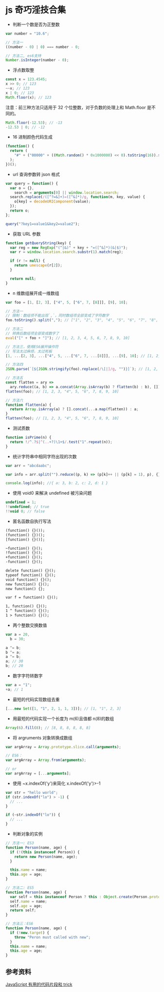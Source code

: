 # js 奇巧淫技合集

- 判断一个数是否为正整数

```js
var number = "10.6";

// 方法一
((number - 0) | 0) === number - 0;

// 方法二, es6支持
Number.isInteger(number - 0);
```

- 浮点数取整

```js
const x = 123.4545;
x >> 0; // 123
~~x; // 123
x | 0; // 123
Math.floor(x); // 123
```

注意：前三种方法只适用于 32 个位整数，对于负数的处理上和 Math.floor 是不同的。

```js
Math.floor(-12.53); // -13
-12.53 | 0; // -12
```

- 16 进制颜色代码生成

```js
(function() {
  return (
    "#" + ("00000" + ((Math.random() * 0x1000000) << 0).toString(16)).slice(-6)
  );
})();
```

- url 查询参数转 json 格式

```js
var query = function() {
  var o = {},
    search = arguments[0] || window.location.search;
  search.replace(/([^?=&]+)=([^&]*)/g, function(m, key, value) {
    o[key] = decodeURIComponent(value);
  });
  return o;
};

query("?key1=value1&key2=value2");
```

- 获取 URL 参数

```js
function getQueryString(key) {
  var reg = new RegExp("(^|&)" + key + "=([^&]*)(&|$)");
  var r = window.location.search.substr(1).match(reg);

  if (r != null) {
    return unescape(r[2]);
  }

  return null;
}
```

- n 维数组展开成一维数组

```js
var foo = [1, [2, 3], ["4", 5, ["6", 7, [8]]], [9], 10];

// 方法一
// 限制：数组项不能出现`,`，同时数组项全部变成了字符数字
foo.toString().split(","); // ["1", "2", "3", "4", "5", "6", "7", "8", "9", "10"]

// 方法二
// 转换后数组项全部变成数字了
eval("[" + foo + "]"); // [1, 2, 3, 4, 5, 6, 7, 8, 9, 10]

// 方法三，使用ES6展开操作符
// 写法太过麻烦，太过死板
[1, ...[2, 3], ...["4", 5, ...["6", 7, ...[8]]], ...[9], 10]; // [1, 2, 3, "4", 5, "6", 7, 8, 9, 10]

// 方法四
JSON.parse(`[${JSON.stringify(foo).replace(/\[|]/g, "")}]`); // [1, 2, 3, "4", 5, "6", 7, 8, 9, 10]

// 方法五
const flatten = ary =>
  ary.reduce((a, b) => a.concat(Array.isArray(b) ? flatten(b) : b), []);
flatten(foo); // [1, 2, 3, "4", 5, "6", 7, 8, 9, 10]

// 方法六
function flatten(a) {
  return Array.isArray(a) ? [].concat(...a.map(flatten)) : a;
}
flatten(foo); // [1, 2, 3, "4", 5, "6", 7, 8, 9, 10]
```

- 测试质数

```js
function isPrime(n) {
  return !/^.?$|^(..+?)\1+$/.test("1".repeat(n));
}
```

- 统计字符串中相同字符出现的次数

```js
var arr = "abcdaabc";

var info = arr.split("").reduce((p, k) => (p[k]++ || (p[k] = 1), p), {});

console.log(info); //{ a: 3, b: 2, c: 2, d: 1 }
```

- 使用 void0 来解决 undefined 被污染问题

```js
undefined = 1;
!!undefined; // true
!!void 0; // false
```

- 匿名函数自执行写法

```html
(function() {}());
(function() {})();
[function() {}()];

~function() {}();
!function() {}();
+function() {}();
-function() {}();

delete function() {}();
typeof function() {}();
void function() {}();
new function() {}();
new function() {};

var f = function() {}();

1, function() {}();
1 ^ function() {}();
1 > function() {}();
```

- 两个整数交换数值

```js
var a = 20,
  b = 30;

a ^= b;
b ^= a;
a ^= b;
a; // 30
b; // 20
```

- 数字字符转数字

```js
var a = "1";
+a; // 1
```

- 最短的代码实现数组去重

```js
[...new Set([1, "1", 2, 1, 1, 3])]; // [1, "1", 2, 3]
```

- 用最短的代码实现一个长度为 m(6)且值都 n(8)的数组

```js
Array(6).fill(8); // [8, 8, 8, 8, 8, 8]
```

- 将 argruments 对象转换成数组

```js
var argArray = Array.prototype.slice.call(arguments);

// ES6：
var argArray = Array.from(arguments);

// or
var argArray = [...arguments];
```

- 使用 ~x.indexOf('y')来简化 x.indexOf('y')>-1

```js
var str = "hello world";
if (str.indexOf("lo") > -1) {
  // ...
}

if (~str.indexOf("lo")) {
  // ...
}
```

- 判断对象的实例

```js
// 方法一: ES3
function Person(name, age) {
  if (!(this instanceof Person)) {
    return new Person(name, age);
  }

  this.name = name;
  this.age = age;
}

// 方法二: ES5
function Person(name, age) {
  var self = this instanceof Person ? this : Object.create(Person.prototype);
  self.name = name;
  self.age = age;
  return self;
}

// 方法三：ES6
function Person(name, age) {
  if (!new.target) {
    throw "Peron must called with new";
  }
  this.name = name;
  this.age = age;
}
```

## 参考资料

[JavaScript 有用的代码片段和 trick](https://mp.weixin.qq.com/s/Z-Vcfl1D5oKMLliGTVhE1g)
